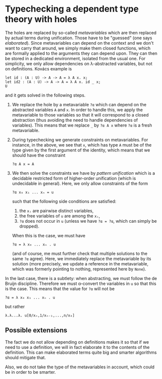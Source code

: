 # Typechecking a dependent type theory with holes

The holes are replaced by so-called _metavariables_ which are then replaced by actual terms during unification. Those have to be "guessed" (one says _elaborated_). Since metavariables can depend on the context and we don't want to carry that around, we simply make them closed functions, which are formally applied to the arguments they can depend upon. They can then be stored in a dedicated environment, isolated from the usual one. For simplicity, we only allow dependencies on λ-abstracted variables, but not on definitions. Kovács example is

```
let id : (A : U) -> A -> A = λ A x. x;
let id2 : (A : U) -> A -> A = λ A x. id _ x;
U
```

and it gets solved in the following steps.

1. We replace the hole by a metavariable `?α` which can depend on the abstracted variables `A` and `x`. In order to handle this, we apply the metavariable to those variables so that it will correspond to a closed abstraction (thus avoiding the need to handle dependencies of variables). This means that we replace `_` by `?α A x` where `?α` is a fresh metavariable.
2. During typechecking we generate constraints on metavariables. For instance, in the above, we see that `x`, which has type `A` must be of the type given by the first argument of the identity, which means that we should have the constraint
   
   ```
   ?α A x = A
   ```
   
3. We then solve the constraints we have by _pattern unification_ which is a decidable restricted form of higher-order unification (which is undecidable in general). Here, we only allow constraints of the form
   
   ```
   ?α x₀ x₁ ... xₙ = u
   ```

   such that the following side conditions are satisfied:
   
   1. the `xᵢ` are pairwise distinct variables,
   2. the free variables of `u` are among the `xᵢ`,
   3. `?α` does not occur in `u` (unless we have `?α = ?α`, which can simply be dropped).
   
   When this is the case, we must have
   
   ```
   ?α = λ x₀ ... xₙ . u
   ```
   
   (and of course, me must further check that multiple solutions to the same `?α` agree). Here, we immediately replace the metavariable by its solution (more precisely, we update a reference in the metavariable, which was formerly pointing to nothing, represented here by `None`).

In the last case, there is a subtlety: when abstracting, we must follow the de Bruijn discipline. Therefore we must α-convert the variables in `u` so that this is the case. This means that the value for `?α` will not be

```
?α = λ x₀ x₁ ... xₙ . u
```

but rather

```
λ.λ...λ. u[0/xₙ,1/xₙ₋₁,...,n/x₀]
```

## Possible extensions

The fact we do not allow depending on definitions makes it so that if we need to use a definition, we will in fact elaborate it to the contents of the definition. This can make elaborated terms quite big and smarter algorithms should mitigate that.

Also, we do not take the type of the metavariables in account, which could be in order to be smarter.
